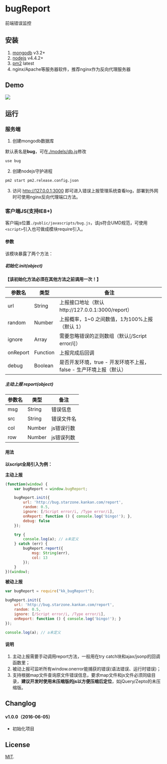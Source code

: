 # bugReport
前端错误监控

## 安装

1. [mongodb](https://www.mongodb.com/cn) v3.2+
2. [nodejs](https://nodejs.org/) v4.4.2+
3. [pm2](https://github.com/Unitech/pm2) latest
4. nginx/Apache等服务器软件，推荐nginx作为反向代理服务器

## Demo

![](http://ww4.sinaimg.cn/large/0060lm7Tgw1f4kpuxytx1j31kw0zkn6p.jpg)

## 运行

### 服务端

1. 创建mongodb数据库

默认表名是**bug**，可在[./models/db.js](https://github.com/leolin1229/bugReport/blob/master/models/db.js)修改
```bash
use bug
```

2. 创建nodejs守护进程
```bash
pm2 start pm2.release.config.json
```

3. 访问 http://127.0.0.1:3000 即可进入错误上报管理系统查看log，部署到外网时可使用nginx反向代理端口方法。

### 客户端JS(支持IE8+)

客户端js位置`./public/javascripts/bug.js`，该js符合UMD规范，可使用`<script>`引入也可做成模块require引入。

#### 参数

该模块暴露了两个方法：

##### 初始化 init(object)

**【该初始化方法必须在其他方法之前调用一次！】**

参数名 | 类型 | 备注
------|--------|-----------
url | String | 上报接口地址（默认http://127.0.0.1:3000/report）
random | Number | 上报概率，1~0 之间数值，1为100%上报（默认 1）
ignore | Array | 需要忽略错误的正则数组（默认[/Script error/i]）
onReport | Function | 上报完成后回调
debug | Boolean | 是否开发环境，true - 开发环境不上报，false - 生产环境上报（默认）

##### 主动上报 report(object)

参数名 | 类型 | 备注
------|--------|-----------
msg | String | 错误信息
src | String | 错误文件名
col | Number | js错误行数
row | Number | js错误列数

#### 用法

**以script全局引入为例：**

**主动上报**

``` javascript
(function(window) {
	var bugReport = window.bugReport;

	bugReport.init({
		url: 'http://bug.starzone.kankan.com/report',
		random: 0.5,
		ignore: [/Script error/i, /Type error/i],
		onReport: function () { console.log('bingo!'); },
		debug: false
	});

	try {
		console.log(a); // a未定义
	} catch (err) {
		bugReport.report({
			msg: String(err),
			col: 13
		});
	}
})(window);
```

**被动上报**

``` javascript
var bugReport = require("kk_bugReport");

bugReport.init({
	url: 'http://bug.starzone.kankan.com/report',
	random: 0.5,
	ignore: [/Script error/i, /Type error/i],
	onReport: function () { console.log('bingo!'); }
});

console.log(a); // a未定义
```

#### 说明

1. 主动上报需要手动调用report方法，一般用在try catch块和ajax/jsonp的回调函数里；
2. 被动上报可监听所有window.onerror能捕获的错误(语法错误、运行时错误)；
3. 支持根据map文件查询原文件错误信息，要求map文件和js文件必须同级目录，**建议开发时使用未压缩版的js以方便压缩后定位**，如jQuery/Zepto的未压缩版。

## Changlog

#### v1.0.0（2016-06-05）

- 初始化项目

## License

[MIT](https://github.com/leolin1229/bugReport/blob/master/LICENSE).